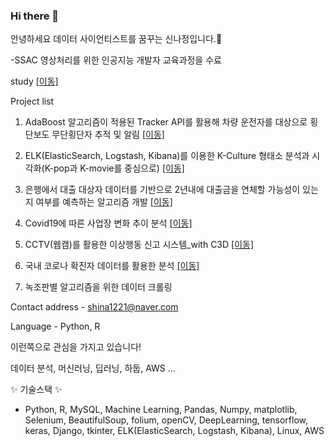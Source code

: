 ### Hi there 👋

안녕하세요 데이터 사이언티스트를 꿈꾸는 신나정입니다.🌱 

-SSAC 영상처리를 위한 인공지능 개발자 교육과정을 수료

study [[이동]](https://github.com/shina1221/SSAC_2021/tree/main/class_study)

Project list  
1. AdaBoost 알고리즘이 적용된 Tracker API를 활용해 차량 운전자를 대상으로 횡단보도 무단횡단자 추적 및 알림 [[이동]](https://github.com/shina1221/SSAC_2021/tree/main/mini_project/%EB%AF%B8%EB%8B%88%ED%94%84%EB%A1%9C%EC%A0%9D%ED%8A%B83.%EC%B0%A8%EB%9F%89%20%EC%9A%B4%EC%A0%84%EC%9E%90%EB%A5%BC%20%EC%9C%84%ED%95%9C%20%ED%9A%A1%EB%8B%A8%EB%B3%B4%EB%8F%84%20%EB%AC%B4%EB%8B%A8%ED%9A%A1%EB%8B%A8%EC%9E%90%20%EC%B6%94%EC%A0%81%20%EC%95%8C%EA%B3%A0%EB%A6%AC%EC%A6%98)
2. ELK(ElasticSearch, Logstash, Kibana)를 이용한 K-Culture 형태소 분석과 시각화(K-pop과 K-movie를 중심으로) [[이동]](https://github.com/shina1221/SSAC_2021/tree/main/mini_project/%EB%AF%B8%EB%8B%88%ED%94%84%EB%A1%9C%EC%A0%9D%ED%8A%B84.K_culture%20%ED%8A%B8%EC%9C%84%ED%84%B0%20%EA%B2%80%EC%83%89%20%EC%8B%9C%EA%B0%81%ED%99%94)
3. 은행에서 대출 대상자 데이터를 기반으로 2년내에 대출금을 연체할 가능성이 있는지 여부를 예측하는 알고리즘 개발 [[이동]](https://github.com/shina1221/SSAC_2021/tree/main/mini_project/%EB%AF%B8%EB%8B%88%ED%94%84%EB%A1%9C%EC%A0%9D%ED%8A%B85)
4. Covid19에 따른 사업장 변화 추이 분석 [[이동]](https://github.com/shina1221/SSAC_2021/tree/main/mini_project/%EB%AF%B8%EB%8B%88%ED%94%84%EB%A1%9C%EC%A0%9D%ED%8A%B82.%EC%BD%94%EB%A1%9C%EB%82%98%20%EC%9D%B4%EC%A0%84%EA%B3%BC%20%EC%9D%B4%ED%9B%84%EC%97%90%20%EB%94%B0%EB%A5%B8%20%EC%82%AC%EC%97%85%EC%9E%A5%20%EC%B6%94%EC%9D%B4%EB%B6%84%EC%84%9D/%5B%EC%97%94%EC%BD%94%EC%95%84%5D%EB%AF%B8%EB%8B%88%ED%94%84%EB%A1%9C%EC%A0%9D%ED%8A%B802_2%ED%8C%80_%EC%8B%A0%EB%82%98%EC%A0%95_%EA%B9%80%ED%9D%AC%EC%88%98_%EA%B3%A0%ED%98%95%EC%84%9D)
5. CCTV(웹캠)를 활용한 이상행동 신고 시스템_with C3D [[이동]](https://github.com/shina1221/SSAC_2021/tree/main/mini_project/%EB%AF%B8%EB%8B%88%ED%94%84%EB%A1%9C%EC%A0%9D%ED%8A%B86.CCTV%EB%A5%BC%20%ED%99%9C%EC%9A%A9%ED%95%9C%20%EC%9D%B4%EC%83%81%ED%96%89%EB%8F%99%20%EC%8B%A0%EA%B3%A0%20%EC%8B%9C%EC%8A%A4%ED%85%9C)

6. 국내 코로나 확진자 데이터를 활용한 분석 [[이동]](https://github.com/shina1221/SSAC_2021/tree/main/mini_project/%EB%AF%B8%EB%8B%88%ED%94%84%EB%A1%9C%EC%A0%9D%ED%8A%B81.%EC%BD%94%EB%A1%9C%EB%82%98%20%EC%8B%9C%EA%B0%81%ED%99%94)
7. 녹조판별 알고리즘을 위한 데이터 크롤링 


Contact address - shina1221@naver.com


Language - Python, R

이런쪽으로 관심을 가지고 있습니다!

데이터 분석, 머신러닝, 딥러닝, 하둡, AWS ...

✨ 기술스택 ✨

- Python, R, MySQL, Machine Learning, Pandas, Numpy, matplotlib, Selenium, BeautifulSoup, folium, openCV, DeepLearning, tensorflow, keras, Django, tkinter, ELK(ElasticSearch, Logstash, Kibana), Linux, AWS   

<!--
**shina1221/shina1221** is a ✨ _special_ ✨ repository because its `README.md` (this file) appears on your GitHub profile.



Here are some ideas to get you started:

- 🔭 I’m currently working on ...
- 🌱 I’m currently learning ...
- 👯 I’m looking to collaborate on ...
- 🤔 I’m looking for help with ...
- 💬 Ask me about ...
- 📫 How to reach me: ...
- 😄 Pronouns: ...
- ⚡ Fun fact: ...
-->
